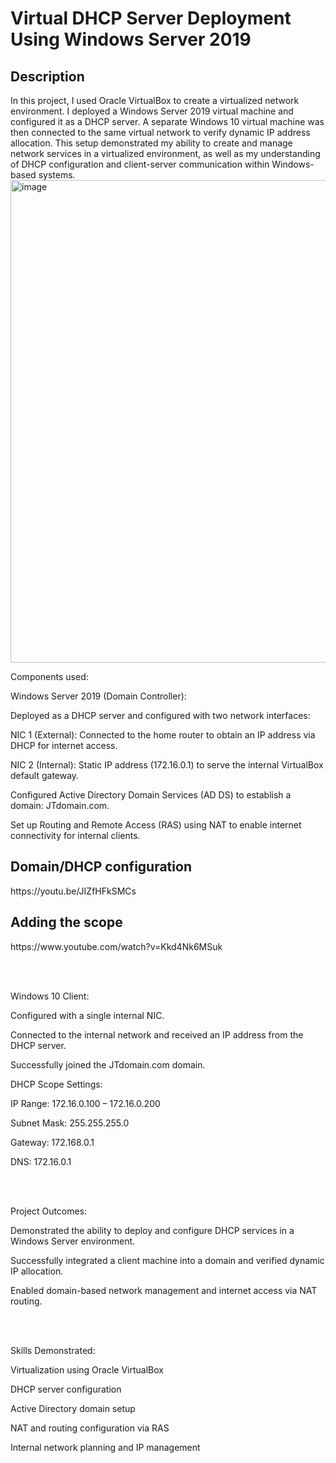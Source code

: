 # <h1>Virtual DHCP Server Deployment Using Windows Server 2019</h1>

<h2>Description</h2>

<p>In this project, I used Oracle VirtualBox to create a virtualized network environment. I deployed a Windows Server 2019 virtual machine and configured it as a DHCP server. A separate Windows 10 virtual machine was then connected to the same virtual network to verify dynamic IP address allocation. This setup demonstrated my ability to create and manage network services in a virtualized environment, as well as my understanding of DHCP configuration and client-server communication within Windows-based systems.</p2>

<img width="829" height="772" alt="image" src="https://github.com/user-attachments/assets/824f3e3f-402e-4f0e-a3e2-8a5fa1d579c5" />



Components used:

Windows Server 2019 (Domain Controller):

Deployed as a DHCP server and configured with two network interfaces:

NIC 1 (External): Connected to the home router to obtain an IP address via DHCP for internet access.

NIC 2 (Internal): Static IP address (172.16.0.1) to serve the internal VirtualBox default gateway.

Configured Active Directory Domain Services (AD DS) to establish a domain: JTdomain.com.

Set up Routing and Remote Access (RAS) using NAT to enable internet connectivity for internal clients.

<h2>Domain/DHCP configuration</h2>
<p>https://youtu.be/JIZfHFkSMCs</p>

<h2>Adding the scope</h2>
<p>https://www.youtube.com/watch?v=Kkd4Nk6MSuk</p>

<br>




</br>





Windows 10 Client:

Configured with a single internal NIC.

Connected to the internal network and received an IP address from the DHCP server.

Successfully joined the JTdomain.com domain.

DHCP Scope Settings:

IP Range: 172.16.0.100 – 172.16.0.200

Subnet Mask: 255.255.255.0

Gateway: 172.168.0.1

DNS: 172.16.0.1





<br>


</br>

Project Outcomes:

Demonstrated the ability to deploy and configure DHCP services in a Windows Server environment.

Successfully integrated a client machine into a domain and verified dynamic IP allocation.

Enabled domain-based network management and internet access via NAT routing.



<br>


</br>

Skills Demonstrated:

Virtualization using Oracle VirtualBox

DHCP server configuration

Active Directory domain setup

NAT and routing configuration via RAS

Internal network planning and IP management





